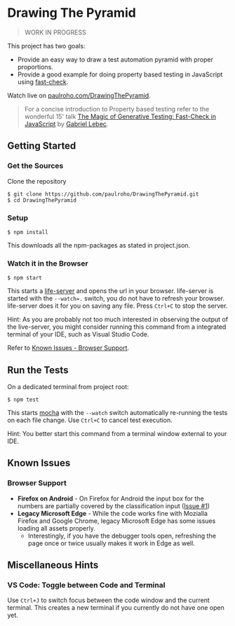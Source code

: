 # Drawing The Pyramid

> WORK IN PROGRESS

This project has two goals:

* Provide an easy way to draw a test automation pyramid with proper proportions.
* Provide a good example for doing property based testing in JavaScript using [fast-check](https://www.npmjs.com/package/fast-check).

Watch live on [paulroho.com/DrawingThePyramid](https://paulroho.com/DrawingThePyramid).

> For a concise introduction to Property based testing refer to the wonderful 15' talk [The Magic of Generative Testing: Fast-Check in JavaScript](https://www.youtube.com/watch?v=a2J_FSkxWKo) by [Gabriel Lebec](https://github.com/glebec).

## Getting Started

### Get the Sources

Clone the repository

    $ git clone https://github.com/paulroho/DrawingThePyramid.git
    $ cd DrawingThePyramid

### Setup

    $ npm install

This downloads all the npm-packages as stated in project.json.

### Watch it in the Browser

    $ npm start

This starts a [life-server](https://www.npmjs.com/package/live-server) and opens the url in your browser. life-server is started with the `--watch=.` switch, you do not have to refresh your browser. life-server does it for you on saving any file. Press `Ctrl+C` to stop the server.

Hint: As you are probably not too much interested in observing the output of the live-server, you might consider running this command from a integrated terminal of your IDE, such as Visual Studio Code.

Refer to [Known Issues - Browser Support](#browser-support).

## Run the Tests

On a dedicated terminal from project root:

    $ npm test

This starts [mocha](https://www.npmjs.com/package/mocha) with the `--watch` switch automatically re-running the tests on each file change. Use `Ctrl+C` to cancel test execution.

Hint: You better start this command from a terminal window external to your IDE.


## Known Issues

### Browser Support
* **Firefox on Android** - On Firefox for Android the input box for the numbers are partially covered by the classification input ([Issue #1](/../../issues/1))
* **Legacy Microsoft Edge** - While the code works fine with Mozialla Firefox and Google Chrome, legacy Microsoft Edge has some issues loading all assets properly.
    * Interestingly, if you have the debugger tools open, refreshing the page once or twice usually makes it work in Edge as well.



## Miscellaneous Hints

### VS Code: Toggle between Code and Terminal

Use `Ctrl+J` to switch focus between the code window and the current terminal. This creates a new terminal if you currently do not have one open yet. 
